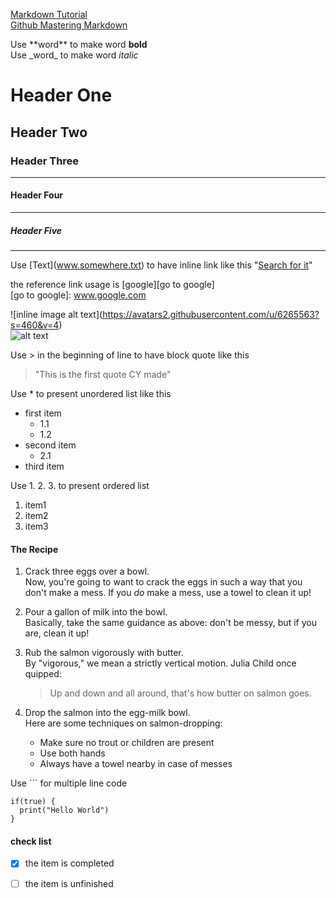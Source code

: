 [Markdown Tutorial](https://www.markdowntutorial.com/)  
[Github Mastering Markdown](https://guides.github.com/features/mastering-markdown/)
  
Use \*\*word\*\* to make word **bold**  
Use \_word\_ to make word _italic_  

# Header One
## Header Two
### Header Three
---
#### Header Four
---
##### Header Five
---

Use \[Text\](www.somewhere.txt) to have inline link like this "[Search for it](www.google.com)"

the reference link usage is \[google\]\[go to google\]  
\[go to google\]: www.google.com

\!\[inline image alt text\](https://avatars2.githubusercontent.com/u/6265563?s=460&v=4)  
![alt text](https://avatars2.githubusercontent.com/u/6265563?s=460&v=4)

Use > in the beginning of line to have block quote like this
> "This is the first quote CY made"

Use * to present unordered list like this
* first item
  * 1.1
  * 1.2
* second item
  * 2.1
* third item

Use 1. 2. 3. to present ordered list
1. item1
2. item2
3. item3


#### The Recipe
1. Crack three eggs over a bowl.  
  Now, you're going to want to crack the eggs in such a way that you don't make a mess.
  If you _do_ make a mess, use a towel to clean it up!

2. Pour a gallon of milk into the bowl.  
  Basically, take the same guidance as above: don't be messy, but if you are, clean it up!

3. Rub the salmon vigorously with butter.  
  By "vigorous," we mean a strictly vertical motion. Julia Child once quipped:
   > Up and down and all around, that's how butter on salmon goes.

4. Drop the salmon into the egg-milk bowl.  
   Here are some techniques on salmon-dropping:

   * Make sure no trout or children are present
   * Use both hands
   * Always have a towel nearby in case of messes
   
Use ``` for multiple line code  
```
if(true) {
  print("Hello World")
}
```


#### check list
- [x] the item is completed
- [ ] the item is unfinished
   
